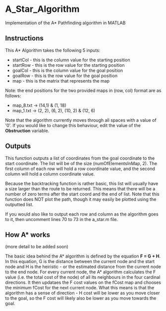 # A_Star_Algorithm
Implementation of the A* Pathfinding algorithm in MATLAB

## Instructions

This A* Algorithm takes the following 5 inputs:
- startCol - this is the column value for the starting position
- startRow - this is the row value for the starting position
- goalCol - this is the column value for the goal position
- goalRow - this is the row value for the goal position
- map - this is the matrix that represents the map

Note: the end positions for the two provided maps in (row, col) format are as follows:
- map_8.txt -> (14,1) & (1, 18)
- map_1.txt -> (2, 2), (6, 2), (10, 2) & (12, 6)

Note that the algorithm currently moves through all spaces with a value of '0'. If you would like to change this behaviour, edit the value of the **Obstruction** variable.

## Outputs

This function outputs a list of coordinates from the goal coordinate to the start coordinate. The list will be of the size (numOfElementsInMap, 2). The first column of each row will hold a row coordinate value, and the second column will hold a column coordinate value.

Because the backtracking function is rather basic, this list will usually have a size larger than the route to be returned. This means that there will be a number of zero terms after the start coord and the end of list. Note that this function does NOT plot the path, though it may easily be plotted using the outputted list.

If you would also like to output each row and column as the algorithm goes to it, then uncomment lines 70 to 73 in the a_star.m file.

## How A* works
(more detail to be added soon)

The basic idea behind the A* algorithm is defined by the equation **F = G + H**. In this equation, G is the distance between the current node and the start node and H is the heiristic - or the estimated distance from the current node to the end node. For every current node, the A* algorithm calculates the F value (i.e. the total cost of the node) of all its neighbours in the four cardinal directions. It then updataes the F cost values on the fCost map and chooses the minimum fCost for the next current node. What this means is that the algorithm has a sense of direction - H cost will be lower as you move closer to the goal, so the F cost will likely also be lower as you move towards the goal.
